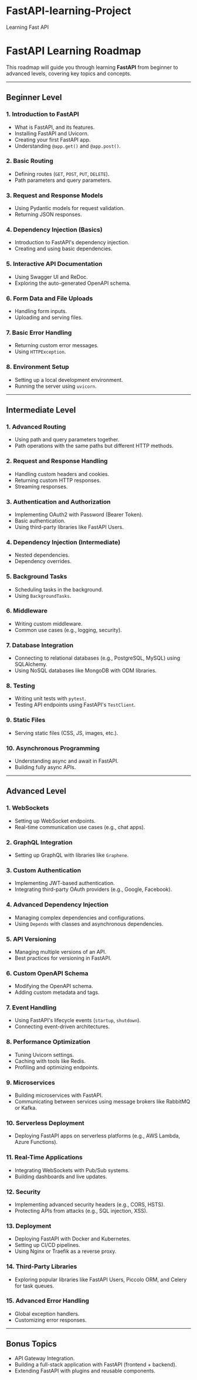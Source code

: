 # FastAPI-learning-Project
Learning Fast API

# FastAPI Learning Roadmap

This roadmap will guide you through learning **FastAPI** from beginner to advanced levels, covering key topics and concepts.

---

## **Beginner Level**

### 1. Introduction to FastAPI
- What is FastAPI, and its features.
- Installing FastAPI and Uvicorn.
- Creating your first FastAPI app.
- Understanding `@app.get()` and `@app.post()`.

### 2. Basic Routing
- Defining routes (`GET`, `POST`, `PUT`, `DELETE`).
- Path parameters and query parameters.

### 3. Request and Response Models
- Using Pydantic models for request validation.
- Returning JSON responses.

### 4. Dependency Injection (Basics)
- Introduction to FastAPI's dependency injection.
- Creating and using basic dependencies.

### 5. Interactive API Documentation
- Using Swagger UI and ReDoc.
- Exploring the auto-generated OpenAPI schema.

### 6. Form Data and File Uploads
- Handling form inputs.
- Uploading and serving files.

### 7. Basic Error Handling
- Returning custom error messages.
- Using `HTTPException`.

### 8. Environment Setup
- Setting up a local development environment.
- Running the server using `uvicorn`.

---

## **Intermediate Level**

### 1. Advanced Routing
- Using path and query parameters together.
- Path operations with the same paths but different HTTP methods.

### 2. Request and Response Handling
- Handling custom headers and cookies.
- Returning custom HTTP responses.
- Streaming responses.

### 3. Authentication and Authorization
- Implementing OAuth2 with Password (Bearer Token).
- Basic authentication.
- Using third-party libraries like FastAPI Users.

### 4. Dependency Injection (Intermediate)
- Nested dependencies.
- Dependency overrides.

### 5. Background Tasks
- Scheduling tasks in the background.
- Using `BackgroundTasks`.

### 6. Middleware
- Writing custom middleware.
- Common use cases (e.g., logging, security).

### 7. Database Integration
- Connecting to relational databases (e.g., PostgreSQL, MySQL) using SQLAlchemy.
- Using NoSQL databases like MongoDB with ODM libraries.

### 8. Testing
- Writing unit tests with `pytest`.
- Testing API endpoints using FastAPI's `TestClient`.

### 9. Static Files
- Serving static files (CSS, JS, images, etc.).

### 10. Asynchronous Programming
- Understanding async and await in FastAPI.
- Building fully async APIs.

---

## **Advanced Level**

### 1. WebSockets
- Setting up WebSocket endpoints.
- Real-time communication use cases (e.g., chat apps).

### 2. GraphQL Integration
- Setting up GraphQL with libraries like `Graphene`.

### 3. Custom Authentication
- Implementing JWT-based authentication.
- Integrating third-party OAuth providers (e.g., Google, Facebook).

### 4. Advanced Dependency Injection
- Managing complex dependencies and configurations.
- Using `Depends` with classes and asynchronous dependencies.

### 5. API Versioning
- Managing multiple versions of an API.
- Best practices for versioning in FastAPI.

### 6. Custom OpenAPI Schema
- Modifying the OpenAPI schema.
- Adding custom metadata and tags.

### 7. Event Handling
- Using FastAPI's lifecycle events (`startup`, `shutdown`).
- Connecting event-driven architectures.

### 8. Performance Optimization
- Tuning Uvicorn settings.
- Caching with tools like Redis.
- Profiling and optimizing endpoints.

### 9. Microservices
- Building microservices with FastAPI.
- Communicating between services using message brokers like RabbitMQ or Kafka.

### 10. Serverless Deployment
- Deploying FastAPI apps on serverless platforms (e.g., AWS Lambda, Azure Functions).

### 11. Real-Time Applications
- Integrating WebSockets with Pub/Sub systems.
- Building dashboards and live updates.

### 12. Security
- Implementing advanced security headers (e.g., CORS, HSTS).
- Protecting APIs from attacks (e.g., SQL injection, XSS).

### 13. Deployment
- Deploying FastAPI with Docker and Kubernetes.
- Setting up CI/CD pipelines.
- Using Nginx or Traefik as a reverse proxy.

### 14. Third-Party Libraries
- Exploring popular libraries like FastAPI Users, Piccolo ORM, and Celery for task queues.

### 15. Advanced Error Handling
- Global exception handlers.
- Customizing error responses.

---

## **Bonus Topics**
- API Gateway Integration.
- Building a full-stack application with FastAPI (frontend + backend).
- Extending FastAPI with plugins and reusable components.
